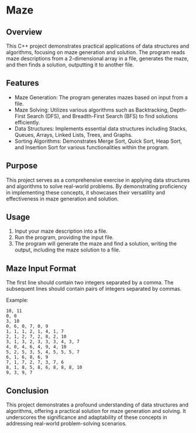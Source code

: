 # Maze

## Overview

This C++ project demonstrates practical applications of data structures and algorithms, focusing on maze generation and solution. The program reads maze descriptions from a 2-dimensional array in a file, generates the maze, and then finds a solution, outputting it to another file.

## Features
- Maze Generation: The program generates mazes based on input from a file.
- Maze Solving: Utilizes various algorithms such as Backtracking, Depth-First Search (DFS), and Breadth-First Search (BFS) to find solutions efficiently.
- Data Structures: Implements essential data structures including Stacks, Queues, Arrays, Linked Lists, Trees, and Graphs. 
- Sorting Algorithms: Demonstrates Merge Sort, Quick Sort, Heap Sort, and Insertion Sort for various functionalities within the program.

## Purpose
This project serves as a comprehensive exercise in applying data structures and algorithms to solve real-world problems. By demonstrating proficiency in implementing these concepts, it showcases their versatility and effectiveness in maze generation and solution.

## Usage
1. Input your maze description into a file.
2. Run the program, providing the input file.
3. The program will generate the maze and find a solution, writing the output, including the maze solution to a file.

## Maze Input Format

The first line should contain two integers separated by a comma.
The subsequent lines should contain pairs of integers separated by commas.

Example:
```
10, 11
0, 0
3, 10
0, 6, 0, 7, 0, 9
1, 1, 1, 2, 1, 4, 1, 7
2, 1, 2, 7, 2, 8, 2, 10
3, 1, 3, 2, 3, 3, 3, 4, 3, 7
4, 0, 4, 6, 4, 9, 4, 10
5, 2, 5, 3, 5, 4, 5, 5, 5, 7
6, 1, 6, 8, 6, 9
7, 1, 7, 2, 7, 3, 7, 6
8, 1, 8, 5, 8, 6, 8, 8, 8, 10
9, 3, 9, 7
```

## Conclusion
This project demonstrates a profound understanding of data structures and algorithms, offering a practical solution for maze generation and solving. It underscores the significance and adaptability of these concepts in addressing real-world problem-solving scenarios.
